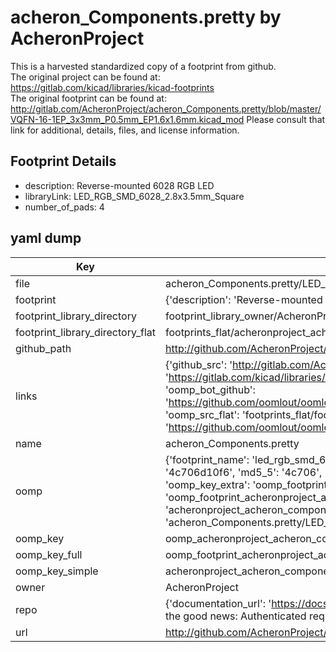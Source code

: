 # acheron_Components.pretty by AcheronProject  
This is a harvested standardized copy of a footprint from github.  
The original project can be found at:  
https://gitlab.com/kicad/libraries/kicad-footprints  
The original footprint can be found at:
http://gitlab.com/AcheronProject/acheron_Components.pretty/blob/master/VQFN-16-1EP_3x3mm_P0.5mm_EP1.6x1.6mm.kicad_mod
Please consult that link for additional, details, files, and license information.  
## Footprint Details
* description: Reverse-mounted 6028 RGB LED  
* libraryLink: LED_RGB_SMD_6028_2.8x3.5mm_Square  
* number_of_pads: 4  
## yaml dump  
| Key | Value |  
| --- | --- |  
| file | acheron_Components.pretty/LED_RGB_SMD_6028_2.8x3.5mm_Square.kicad_mod |  
| footprint | {'description': 'Reverse-mounted 6028 RGB LED', 'libraryLink': 'LED_RGB_SMD_6028_2.8x3.5mm_Square', 'number_of_pads': 4} |  
| footprint_library_directory | footprint_library_owner/AcheronProject_acheron_Components.pretty |  
| footprint_library_directory_flat | footprints_flat/acheronproject_acheron_components_led_rgb_smd_6028_2_8x3_5mm_square/working |  
| github_path | http://github.com/AcheronProject/acheron_Components.pretty/blob/master/LED_RGB_SMD_6028_2.8x3.5mm_Square.kicad_mod |  
| links | {'github_src': 'http://gitlab.com/AcheronProject/acheron_Components.pretty/blob/master/VQFN-16-1EP_3x3mm_P0.5mm_EP1.6x1.6mm.kicad_mod', 'github_src_repo': 'https://gitlab.com/kicad/libraries/kicad-footprints', 'oomp_bot': 'footprints/acheronproject_acheron_components_led_rgb_smd_6028_2_8x3_5mm_square/working', 'oomp_bot_github': 'https://github.com/oomlout/oomlout_oomp_footprint_bot/tree/main/footprints/acheronproject_acheron_components_led_rgb_smd_6028_2_8x3_5mm_square/working', 'oomp_src_flat': 'footprints_flat/footprints_flat/acheronproject_acheron_components_led_rgb_smd_6028_2_8x3_5mm_square/working', 'oomp_src_flat_github': 'https://github.com/oomlout/oomlout_oomp_footprint_src/tree/main/footprints_flat/acheronproject_acheron_components_led_rgb_smd_6028_2_8x3_5mm_square/working'} |  
| name | acheron_Components.pretty |  
| oomp | {'footprint_name': 'led_rgb_smd_6028_2_8x3_5mm_square', 'library_name': 'acheron_components', 'md5': '4c706d10f6cccbef8dbbff13ad5dfe04', 'md5_10': '4c706d10f6', 'md5_5': '4c706', 'md5_6': '4c706d', 'oomp_key': 'oomp_acheronproject_acheron_components_led_rgb_smd_6028_2_8x3_5mm_square', 'oomp_key_extra': 'oomp_footprint_acheronproject_acheron_components_led_rgb_smd_6028_2_8x3_5mm_square', 'oomp_key_full': 'oomp_footprint_acheronproject_acheron_components_led_rgb_smd_6028_2_8x3_5mm_square_4c706d', 'oomp_key_simple': 'acheronproject_acheron_components_led_rgb_smd_6028_2_8x3_5mm_square', 'original_filename': 'acheron_Components.pretty/LED_RGB_SMD_6028_2.8x3.5mm_Square.kicad_mod', 'owner_name': 'acheronproject'} |  
| oomp_key | oomp_acheronproject_acheron_components_led_rgb_smd_6028_2_8x3_5mm_square |  
| oomp_key_full | oomp_footprint_acheronproject_acheron_components_led_rgb_smd_6028_2_8x3_5mm_square |  
| oomp_key_simple | acheronproject_acheron_components_led_rgb_smd_6028_2_8x3_5mm_square |  
| owner | AcheronProject |  
| repo | {'documentation_url': 'https://docs.github.com/rest/overview/resources-in-the-rest-api#rate-limiting', 'message': "API rate limit exceeded for 84.66.173.59. (But here's the good news: Authenticated requests get a higher rate limit. Check out the documentation for more details.)"} |  
| url | http://github.com/AcheronProject/acheron_Components.pretty |  

